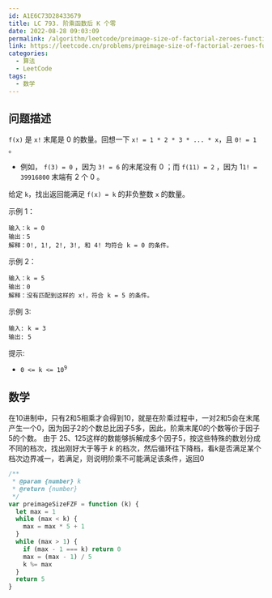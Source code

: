 ```yaml
---
id: A1E6C73D28433679
title: LC 793. 阶乘函数后 K 个零
date: 2022-08-28 09:03:09
permalink: /algorithm/leetcode/preimage-size-of-factorial-zeroes-function
link: https://leetcode.cn/problems/preimage-size-of-factorial-zeroes-function
categories:
  - 算法
  - LeetCode
tags:
  - 数学
---
```


<Level :type='3'/>

## 问题描述

`f(x)` 是 `x!` 末尾是 0 的数量。回想一下 `x! = 1 * 2 * 3 * ... * x`，且 `0! = 1` 。

- 例如， `f(3) = 0` ，因为 `3! = 6` 的末尾没有 0 ；而 `f(11) = 2` ，因为 1`1! = 39916800` 末端有 2 个 0 。

给定 `k`，找出返回能满足 `f(x) = k` 的非负整数 `x` 的数量。

示例 1：

```text
输入：k = 0
输出：5
解释：0!, 1!, 2!, 3!, 和 4! 均符合 k = 0 的条件。
```

示例 2：

```text
输入：k = 5
输出：0
解释：没有匹配到这样的 x!，符合 k = 5 的条件。
```

示例 3:

```text
输入: k = 3
输出: 5
```

提示:

- <code>0 <= k <= 10<sup>9</sup></code>

## 数学

在$10$进制中，只有$2$和$5$相乘才会得到$10$，就是在阶乘过程中，一对$2$和$5$会在末尾产生一个$0$，因为因子$2$的个数总比因子$5$多，因此，阶乘末尾$0$的个数等价于因子$5$的个数。
由于 $25$、$125$这样的数能够拆解成多个因子$5$，按这些特殊的数划分成不同的档次，找出刚好大于等于 $k$ 的档次，然后循环往下降档，看$k$是否满足某个档次边界减一，若满足，则说明阶乘不可能满足该条件，返回$0$

```javascript
/**
 * @param {number} k
 * @return {number}
 */
var preimageSizeFZF = function (k) {
  let max = 1
  while (max < k) {
    max = max * 5 + 1
  }
  while (max > 1) {
    if (max - 1 === k) return 0
    max = (max - 1) / 5
    k %= max
  }
  return 5
}
```
